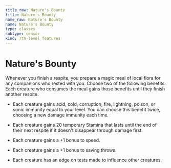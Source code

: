 ```yaml
---
title_raw: Nature's Bounty
title: Nature's Bounty
name_raw: Nature's Bounty
name: Nature's Bounty
type: classes
subtype: censor
kind: 7th-level features
---
```


# Nature's Bounty

Whenever you finish a respite, you prepare a magic meal of local flora for any companions who rested with you. Choose two of the following benefits. Each creature who consumes the meal gains those benefits until they finish another respite.

- Each creature gains acid, cold, corruption, fire, lightning, poison, or sonic immunity equal to your level. You can choose this benefit twice, choosing a new damage immunity each time.

- Each creature gains 20 temporary Stamina that lasts until the end of their next respite if it doesn't disappear through damage first.

- Each creature gains a +1 bonus to speed.

- Each creature gains a +1 bonus to saving throws.

- Each creature has an edge on tests made to influence other creatures.
